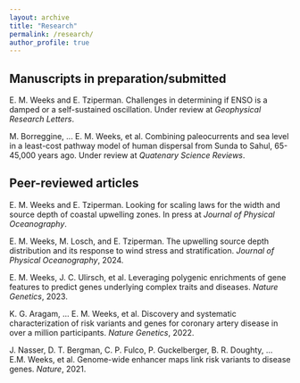 ```yaml
---
layout: archive
title: "Research"
permalink: /research/
author_profile: true
---
```


## Manuscripts in preparation/submitted

E. M. Weeks and E. Tziperman. Challenges in determining if ENSO is a damped or a self-sustained oscillation. Under review at *Geophysical Research Letters*.

M. Borreggine, ... E. M. Weeks, et al. Combining paleocurrents and sea level in a least-cost pathway model of human dispersal from Sunda to Sahul, 65-45,000 years ago. Under review at *Quatenary Science Reviews*. 

## Peer-reviewed articles

E. M. Weeks and E. Tziperman. Looking for scaling laws for the width and source depth of coastal upwelling zones. In press at *Journal of Physical Oceanography*.

E. M. Weeks, M. Losch, and E. Tziperman. The upwelling source depth distribution and its response to wind stress and stratification. *Journal of Physical Oceanography*, 2024.

E. M. Weeks, J. C. Ulirsch, et al. Leveraging polygenic enrichments of gene features to predict genes underlying complex traits and diseases. *Nature Genetics*, 2023.

K. G. Aragam, ... E. M. Weeks, et al. Discovery and systematic characterization of risk variants and genes for coronary artery disease in over a million participants. *Nature Genetics*, 2022.

J. Nasser, D. T. Bergman, C. P. Fulco, P. Guckelberger, B. R. Doughty, ... E.M. Weeks, et al. Genome-wide enhancer maps link risk variants to disease genes. *Nature*, 2021.
